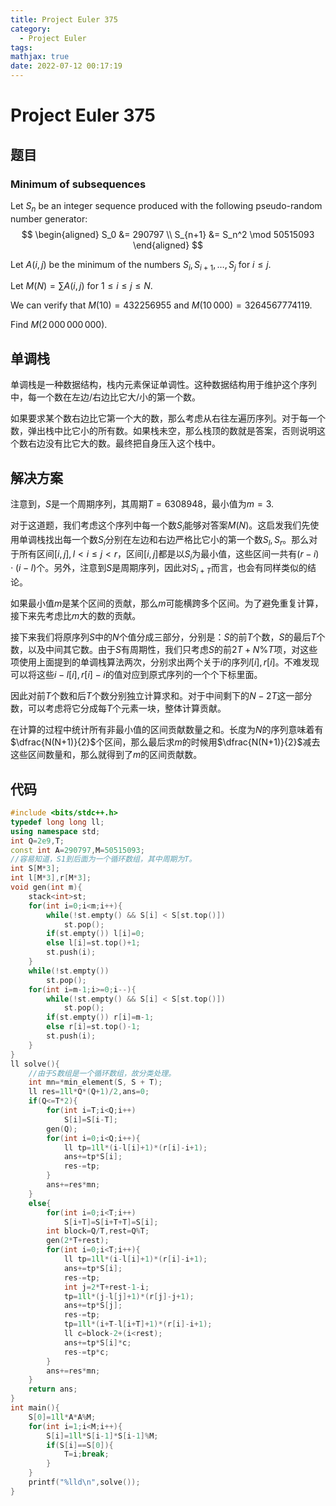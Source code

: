```yaml
---
title: Project Euler 375
category:
  - Project Euler
tags:
mathjax: true
date: 2022-07-12 00:17:19
---
```


<escape><!-- more --></escape>

# Project Euler 375

## 题目

### Minimum of subsequences

Let $S_n$ be an integer sequence produced with the following pseudo-random number generator:
$$
\begin{aligned}
S_0  &= 290797 \\
S_{n+1}  &= S_n^2 \mod 50515093
\end{aligned}
$$

Let $A(i, j)$ be the minimum of the numbers $S_i, S_{i+1}, \ldots, S_j$ for $i\le j$.

Let $M(N) = \sum A(i, j)$ for $1 \le i \le j \le N$.

We can verify that $M(10) = 432256955$ and $M(10\,000) = 3264567774119$.

Find $M(2\,000\,000\,000)$.

## 单调栈

单调栈是一种数据结构，栈内元素保证单调性。这种数据结构用于维护这个序列中，每一个数在左边/右边比它大/小的第一个数。

如果要求某个数右边比它第一个大的数，那么考虑从右往左遍历序列。对于每一个数，弹出栈中比它小的所有数。如果栈未空，那么栈顶的数就是答案，否则说明这个数右边没有比它大的数。最终把自身压入这个栈中。

## 解决方案

注意到，$S$是一个周期序列，其周期$T=6308948$，最小值为$m=3$.

对于这道题，我们考虑这个序列中每一个数$S_i$能够对答案$M(N)$。这启发我们先使用单调栈找出每一个数$S_i$分别在左边和右边严格比它小的第一个数$S_l,S_r$。那么对于所有区间$[i,j],l < i\le j< r$，区间$[i,j]$都是以$S_i$为最小值，这些区间一共有$(r-i)\cdot (i-l)$个。另外，注意到$S$是周期序列，因此对$S_{i+T}$而言，也会有同样类似的结论。

如果最小值$m$是某个区间的贡献，那么$m$可能横跨多个区间。为了避免重复计算，接下来先考虑比$m$大的数的贡献。

接下来我们将原序列$S$中的$N$个值分成三部分，分别是：$S$的前$T$个数，$S$的最后$T$个数，以及中间其它数。由于$S$有周期性，我们只考虑$S$的前$2T+N\%T$项，对这些项使用上面提到的单调栈算法两次，分别求出两个关于$i$的序列$l[i],r[i]$。不难发现可以将这些$i-l[i],r[i]-i$的值对应到原式序列的一个个下标里面。

因此对前$T$个数和后$T$个数分别独立计算求和。对于中间剩下的$N-2T$这一部分数，可以考虑将它分成每$T$个元素一块，整体计算贡献。

在计算的过程中统计所有非最小值的区间贡献数量之和。长度为$N$的序列意味着有$\dfrac{N(N+1)}{2}$个区间，那么最后求$m$的时候用$\dfrac{N(N+1)}{2}$减去这些区间数量和，那么就得到了$m$的区间贡献数。

## 代码

```C++
#include <bits/stdc++.h>
typedef long long ll;
using namespace std;
int Q=2e9,T;
const int A=290797,M=50515093;
//容易知道，S1到后面为一个循环数组，其中周期为T。
int S[M*3];
int l[M*3],r[M*3];
void gen(int m){
    stack<int>st;
    for(int i=0;i<m;i++){
        while(!st.empty() && S[i] < S[st.top()])
            st.pop();
        if(st.empty()) l[i]=0;
        else l[i]=st.top()+1;
        st.push(i);
    }
    while(!st.empty())
        st.pop();
    for(int i=m-1;i>=0;i--){
        while(!st.empty() && S[i] < S[st.top()])
            st.pop();
        if(st.empty()) r[i]=m-1;
        else r[i]=st.top()-1;
        st.push(i);
    }
}
ll solve(){
    //由于S数组是一个循环数组，故分类处理。
    int mn=*min_element(S, S + T);
    ll res=1ll*Q*(Q+1)/2,ans=0;
    if(Q<=T*2){
        for(int i=T;i<Q;i++)
            S[i]=S[i-T];
        gen(Q);
        for(int i=0;i<Q;i++){
            ll tp=1ll*(i-l[i]+1)*(r[i]-i+1);
            ans+=tp*S[i];
            res-=tp;
        }
        ans+=res*mn;
    }
    else{
        for(int i=0;i<T;i++)
            S[i+T]=S[i+T+T]=S[i];
        int block=Q/T,rest=Q%T;
        gen(2*T+rest);
        for(int i=0;i<T;i++){
            ll tp=1ll*(i-l[i]+1)*(r[i]-i+1);
            ans+=tp*S[i];
            res-=tp;
            int j=2*T+rest-1-i;
            tp=1ll*(j-l[j]+1)*(r[j]-j+1);
            ans+=tp*S[j];
            res-=tp;
            tp=1ll*(i+T-l[i+T]+1)*(r[i]-i+1);
            ll c=block-2+(i<rest);
            ans+=tp*S[i]*c;
            res-=tp*c;
        }
        ans+=res*mn;
    }
    return ans;
}
int main(){
    S[0]=1ll*A*A%M;
    for(int i=1;i<M;i++){
        S[i]=1ll*S[i-1]*S[i-1]%M;
        if(S[i]==S[0]){
            T=i;break;
        }
    }
    printf("%lld\n",solve());
}
```
